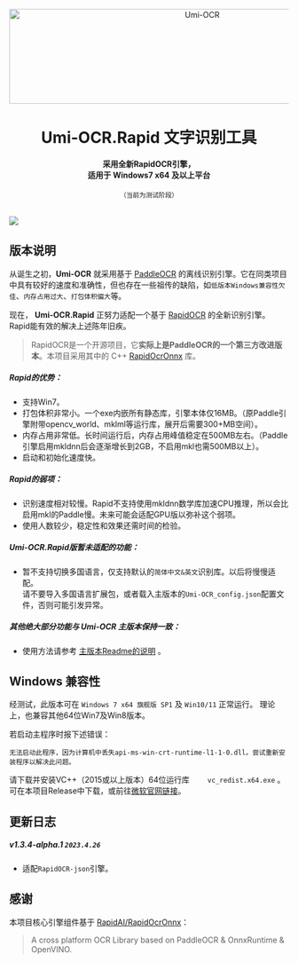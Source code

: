<p align="center">
  <a href="https://github.com/hiroi-sora/Umi-OCR">
    <img width="680" height="171" src="https://tupian.li/images/2023/04/29/644c8b24ec91c.png" alt="Umi-OCR">
  </a>
</p>

<h1 align="center">Umi-OCR.Rapid 文字识别工具</h1>


<div align="center">
<strong>
采用全新RapidOCR引擎，</br>
适用于 Windows7 x64 及以上平台
</strong>
  <br><br>
  <sub>（当前为测试阶段）</sub>
</div>

<br>

![](https://tupian.li/images/2023/04/26/6447fe3273efd.png)

## 版本说明

从诞生之初，**Umi-OCR** 就采用基于 [PaddleOCR](https://github.com/PaddlePaddle/PaddleOCR) 的离线识别引擎。它在同类项目中具有较好的速度和准确性，但也存在一些祖传的缺陷，如`低版本Windows兼容性欠佳`、`内存占用过大`、`打包体积偏大`等。

现在， **Umi-OCR.Rapid** 正努力适配一个基于 [RapidOCR](https://github.com/RapidAI/RapidOCR) 的全新识别引擎。Rapid能有效的解决上述陈年旧疾。

> RapidOCR是一个开源项目，它**实际上是PaddleOCR的一个第三方改进版本**。本项目采用其中的 C++ [RapidOcrOnnx](https://github.com/RapidAI/RapidOcrOnnx) 库。

##### Rapid的优势：

- 支持Win7。
- 打包体积非常小。一个exe内嵌所有静态库，引擎本体仅16MB。（原Paddle引擎附带opencv_world、mklml等运行库，展开后需要300+MB空间）。
- 内存占用非常低。长时间运行后，内存占用峰值稳定在500MB左右。（Paddle引擎启用mkldnn后会逐渐增长到2GB，不启用mkl也需500MB以上）。
- 启动和初始化速度快。

##### Rapid的弱项：

- 识别速度相对较慢。Rapid不支持使用mkldnn数学库加速CPU推理，所以会比启用mkl的Paddle慢。未来可能会适配GPU版以弥补这个弱项。
- 使用人数较少，稳定性和效果还需时间的检验。

##### Umi-OCR.Rapid版暂未适配的功能：

- 暂不支持切换多国语言，仅支持默认的`简体中文&英文`识别库。以后将慢慢适配。  
  请不要导入多国语言扩展包，或者载入主版本的`Umi-OCR_config.json`配置文件，否则可能引发异常。

##### 其他绝大部分功能与 Umi-OCR 主版本保持一致：
- 使用方法请参考 [主版本Readme的说明](https://github.com/hiroi-sora/Umi-OCR/tree/release/1.3.4) 。

## Windows 兼容性

经测试，此版本可在 `Windows 7 x64 旗舰版 SP1` 及 `Win10/11` 正常运行。
理论上，也兼容其他64位Win7及Win8版本。

若启动主程序时报下述错误：
```
无法启动此程序，因为计算机中丢失api-ms-win-crt-runtime-l1-1-0.dll。尝试重新安装程序以解决此问题。
```
请下载并安装VC++（2015或以上版本）64位运行库 `	
vc_redist.x64.exe` 。可在本项目Release中下载，或前往[微软官网链接](https://www.microsoft.com/zh-CN/download/details.aspx?id=48145)。 

## 更新日志

##### v1.3.4-alpha.1 `2023.4.26`
- 适配`RapidOCR-json`引擎。


## 感谢

本项目核心引擎组件基于 [RapidAI/RapidOcrOnnx](https://github.com/RapidAI/RapidOcrOnnx)：
> A cross platform OCR Library based on PaddleOCR & OnnxRuntime & OpenVINO.
